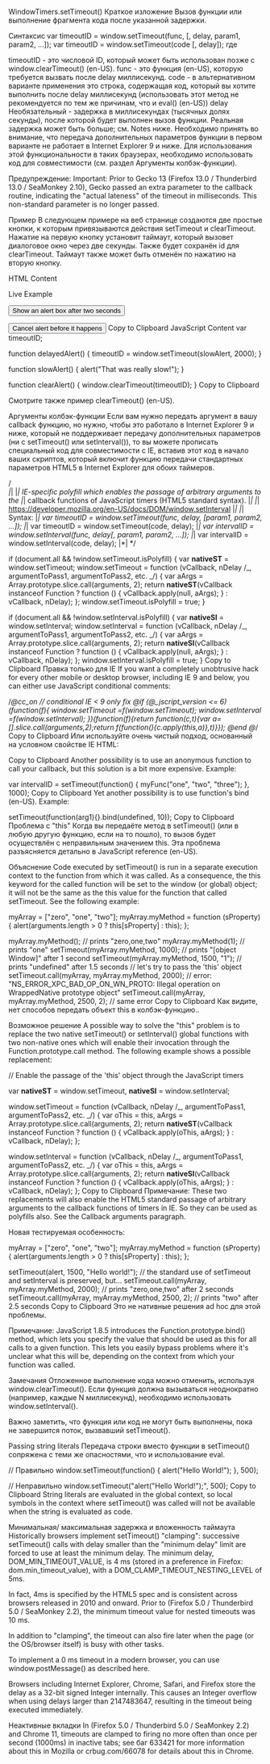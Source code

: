 WindowTimers.setTimeout()
Краткое изложение
Вызов функции или выполнение фрагмента кода после указанной задержки.

Синтаксис
var timeoutID = window.setTimeout(func, [, delay, param1, param2, ...]);
var timeoutID = window.setTimeout(code [, delay]);
где

timeoutID - это числовой ID, который может быть использован позже с window.clearTimeout() (en-US).
func - это функция (en-US), которую требуется вызвать после delay миллисекунд.
code - в альтернативном варианте применения это строка, содержащая код, который вы хотите выполнить после delay миллисекунд (использовать этот метод не рекомендуется по тем же причинам, что и eval() (en-US))
delay Необязательный - задержка в миллисекундах (тысячных долях секунды), после которой будет выполнен вызов функции. Реальная задержка может быть больше; см. Notes ниже.
Необходимо принять во внимание, что передача дополнительных параметров функции в первом варианте не работает в Internet Explorer 9 и ниже. Для использования этой функциональности в таких браузерах, необходимо использовать код для совместимости (см. раздел Аргументы колбэк-функции).

Предупреждение: Important: Prior to Gecko 13 (Firefox 13.0 / Thunderbird 13.0 / SeaMonkey 2.10), Gecko passed an extra parameter to the callback routine, indicating the "actual lateness" of the timeout in milliseconds. This non-standard parameter is no longer passed.

Пример
В следующем примере на веб странице создаются две простые кнопки, к которым привязываются действия setTimeout и clearTimeout. Нажатие на первую кнопку установит таймаут, который вызовет диалоговое окно через две секунды. Также будет сохранён id для clearTimeout. Таймаут также может быть отменён по нажатию на вторую кнопку.

HTML Content

<p>Live Example</p>
<button onclick="delayedAlert();">Show an alert box after two seconds</button>
<p></p>
<button onclick="clearAlert();">Cancel alert before it happens</button>
Copy to Clipboard
JavaScript Content
var timeoutID;

function delayedAlert() {
timeoutID = window.setTimeout(slowAlert, 2000);
}

function slowAlert() {
alert("That was really slow!");
}

function clearAlert() {
window.clearTimeout(timeoutID);
}
Copy to Clipboard

Смотрите также пример clearTimeout() (en-US).

Аргументы колбэк-функции
Если вам нужно передать аргумент в вашу callback функцию, но нужно, чтобы это работало в Internet Explorer 9 и ниже, который не поддерживает передачу дополнительных параметров (ни с setTimeout() или setInterval()), то вы можете прописать специальный код для совместимости с IE, вставив этот код в начало ваших скриптов, который включит функцию передачи стандартных параметров HTML5 в Internet Explorer для обоих таймеров.

/_\
|_|
|_| IE-specific polyfill which enables the passage of arbitrary arguments to the
|_| callback functions of JavaScript timers (HTML5 standard syntax).
|_|
|_| https://developer.mozilla.org/en-US/docs/DOM/window.setInterval
|_|
|_| Syntax:
|_| var timeoutID = window.setTimeout(func, delay, [param1, param2, ...]);
|_| var timeoutID = window.setTimeout(code, delay);
|_| var intervalID = window.setInterval(func, delay[, param1, param2, ...]);
|_| var intervalID = window.setInterval(code, delay);
|\*|
\*/

if (document.all && !window.setTimeout.isPolyfill) {
var **nativeST** = window.setTimeout;
window.setTimeout = function (vCallback, nDelay /_, argumentToPass1, argumentToPass2, etc. _/) {
var aArgs = Array.prototype.slice.call(arguments, 2);
return **nativeST**(vCallback instanceof Function ? function () {
vCallback.apply(null, aArgs);
} : vCallback, nDelay);
};
window.setTimeout.isPolyfill = true;
}

if (document.all && !window.setInterval.isPolyfill) {
var **nativeSI** = window.setInterval;
window.setInterval = function (vCallback, nDelay /_, argumentToPass1, argumentToPass2, etc. _/) {
var aArgs = Array.prototype.slice.call(arguments, 2);
return **nativeSI**(vCallback instanceof Function ? function () {
vCallback.apply(null, aArgs);
} : vCallback, nDelay);
};
window.setInterval.isPolyfill = true;
}
Copy to Clipboard
Правка только для IE
If you want a completely unobtrusive hack for every other mobile or desktop browser, including IE 9 and below, you can either use JavaScript conditional comments:

/_@cc_on
// conditional IE < 9 only fix
@if (@\_jscript_version <= 6)
(function(f){
window.setTimeout =f(window.setTimeout);
window.setInterval =f(window.setInterval);
})(function(f){return function(c,t){var a=[].slice.call(arguments,2);return f(function(){c.apply(this,a)},t)}});
@end
@_/
Copy to Clipboard
Или используйте очень чистый подход, основанный на условном свойстве IE HTML:

<!--[if lte IE 9]><script>
(function(f){
window.setTimeout =f(window.setTimeout);
window.setInterval =f(window.setInterval);
})(function(f){return function(c,t){
var a=[].slice.call(arguments,2);return f(function(){c.apply(this,a)},t)}
});
</script><![endif]-->

Copy to Clipboard
Another possibility is to use an anonymous function to call your callback, but this solution is a bit more expensive. Example:

var intervalID = setTimeout(function() { myFunc("one", "two", "three"); }, 1000);
Copy to Clipboard
Yet another possibility is to use function's bind (en-US). Example:

setTimeout(function(arg1){}.bind(undefined, 10));
Copy to Clipboard
Проблема с "this"
Когда вы передаёте метод в setTimeout() (или в любую другую функцию, если на то пошло), то вызов будет осуществлён с неправильным значением this. Эта проблема разъясняется детально в JavaScript reference (en-US).

Объяснение
Code executed by setTimeout() is run in a separate execution context to the function from which it was called. As a consequence, the this keyword for the called function will be set to the window (or global) object; it will not be the same as the this value for the function that called setTimeout. See the following example:

myArray = ["zero", "one", "two"];
myArray.myMethod = function (sProperty) {
alert(arguments.length > 0 ? this[sProperty] : this);
};

myArray.myMethod(); // prints "zero,one,two"
myArray.myMethod(1); // prints "one"
setTimeout(myArray.myMethod, 1000); // prints "[object Window]" after 1 second
setTimeout(myArray.myMethod, 1500, "1"); // prints "undefined" after 1.5 seconds
// let's try to pass the 'this' object
setTimeout.call(myArray, myArray.myMethod, 2000); // error: "NS_ERROR_XPC_BAD_OP_ON_WN_PROTO: Illegal operation on WrappedNative prototype object"
setTimeout.call(myArray, myArray.myMethod, 2500, 2); // same error
Copy to Clipboard
Как видите, нет способов передать объект this в колбэк-функцию..

Возможное решение
A possible way to solve the "this" problem is to replace the two native setTimeout() or setInterval() global functions with two non-native ones which will enable their invocation through the Function.prototype.call method. The following example shows a possible replacement:

// Enable the passage of the 'this' object through the JavaScript timers

var **nativeST** = window.setTimeout, **nativeSI** = window.setInterval;

window.setTimeout = function (vCallback, nDelay /_, argumentToPass1, argumentToPass2, etc. _/) {
var oThis = this, aArgs = Array.prototype.slice.call(arguments, 2);
return **nativeST**(vCallback instanceof Function ? function () {
vCallback.apply(oThis, aArgs);
} : vCallback, nDelay);
};

window.setInterval = function (vCallback, nDelay /_, argumentToPass1, argumentToPass2, etc. _/) {
var oThis = this, aArgs = Array.prototype.slice.call(arguments, 2);
return **nativeSI**(vCallback instanceof Function ? function () {
vCallback.apply(oThis, aArgs);
} : vCallback, nDelay);
};
Copy to Clipboard
Примечание: These two replacements will also enable the HTML5 standard passage of arbitrary arguments to the callback functions of timers in IE. So they can be used as polyfills also. See the Callback arguments paragraph.

Новая тестируемая особенность:

myArray = ["zero", "one", "two"];
myArray.myMethod = function (sProperty) {
alert(arguments.length > 0 ? this[sProperty] : this);
};

setTimeout(alert, 1500, "Hello world!"); // the standard use of setTimeout and setInterval is preserved, but...
setTimeout.call(myArray, myArray.myMethod, 2000); // prints "zero,one,two" after 2 seconds
setTimeout.call(myArray, myArray.myMethod, 2500, 2); // prints "two" after 2.5 seconds
Copy to Clipboard
Это не нативные решения ad hoc для этой проблемы.

Примечание: JavaScript 1.8.5 introduces the Function.prototype.bind() method, which lets you specify the value that should be used as this for all calls to a given function. This lets you easily bypass problems where it's unclear what this will be, depending on the context from which your function was called.

Замечания
Отложенное выполнение кода можно отменить, используя window.clearTimeout(). Если функция должна вызываться неоднократно (например, каждые N миллисекунд), необходимо использовать window.setInterval().

Важно заметить, что функция или код не могут быть выполнены, пока не завершится поток, вызвавший setTimeout().

Passing string literals
Передача строки вместо функции в setTimeout() сопряжена с теми же опасностями, что и использование eval.

// Правильно
window.setTimeout(function() {
alert("Hello World!");
}, 500);

// Неправильно
window.setTimeout("alert(\"Hello World!\");", 500);
Copy to Clipboard
String literals are evaluated in the global context, so local symbols in the context where setTimeout() was called will not be available when the string is evaluated as code.

Минимальная/ максимальная задержка и вложенность таймаута
Historically browsers implement setTimeout() "clamping": successive setTimeout() calls with delay smaller than the "minimum delay" limit are forced to use at least the minimum delay. The minimum delay, DOM_MIN_TIMEOUT_VALUE, is 4 ms (stored in a preference in Firefox: dom.min_timeout_value), with a DOM_CLAMP_TIMEOUT_NESTING_LEVEL of 5ms.

In fact, 4ms is specified by the HTML5 spec and is consistent across browsers released in 2010 and onward. Prior to (Firefox 5.0 / Thunderbird 5.0 / SeaMonkey 2.2), the minimum timeout value for nested timeouts was 10 ms.

In addition to "clamping", the timeout can also fire later when the page (or the OS/browser itself) is busy with other tasks.

To implement a 0 ms timeout in a modern browser, you can use window.postMessage() as described here.

Browsers including Internet Explorer, Chrome, Safari, and Firefox store the delay as a 32-bit signed Integer internally. This causes an Integer overflow when using delays larger than 2147483647, resulting in the timeout being executed immediately.

Неактивные вкладки
In (Firefox 5.0 / Thunderbird 5.0 / SeaMonkey 2.2) and Chrome 11, timeouts are clamped to firing no more often than once per second (1000ms) in inactive tabs; see баг 633421 for more information about this in Mozilla or crbug.com/66078 for details about this in Chrome.
